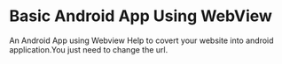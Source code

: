 # Basic Android App Using WebView

An Android App using Webview Help to covert your website into android application.You just need to change the url.

